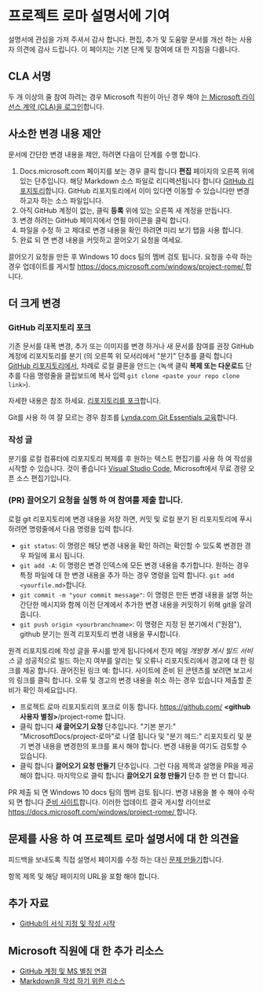 # <a name="contributing-to-the-project-rome-documentation"></a>프로젝트 로마 설명서에 기여

설명서에 관심을 가져 주셔서 감사 합니다. 편집, 추가 및 도움말 문서를 개선 하는 사용자 의견에 감사 드립니다. 이 페이지는 기본 단계 및 참여에 대 한 지침을 다룹니다.

## <a name="sign-a-cla"></a>CLA 서명

두 개 이상의 줄 참여 하려는 경우 Microsoft 직원이 아닌 경우 해야 [는 Microsoft 라이선스 계약 (CLA)을 로그인](https://cla.microsoft.com/)합니다. 

## <a name="propose-a-minor-change"></a>사소한 변경 내용 제안

문서에 간단한 변경 내용을 제안, 하려면 다음이 단계를 수행 합니다.

1. Docs.microsoft.com 페이지를 보는 경우 클릭 합니다 **편집** 페이지의 오른쪽 위에 있는 단추입니다.  해당 Markdown 소스 파일로 리디렉션됩니다 합니다 [GitHub 리포지토리](https://github.com/MicrosoftDocs/project-rome)합니다. GitHub 리포지토리에서 이미 있다면 이동할 수 있습니다만 변경 하고자 하는 소스 파일입니다.
2. 아직 GitHub 계정이 없는, 클릭 **등록** 위에 있는 오른쪽 새 계정을 만듭니다.
3. 변경 하려는 GitHub 페이지에서 연필 아이콘을 클릭 합니다. 
4. 파일을 수정 하 고 제대로 변경 내용을 확인 하려면 미리 보기 탭을 사용 합니다.
5. 완료 되 면 변경 내용을 커밋하고 끌어오기 요청을 여세요.

끌어오기 요청을 만든 후 Windows 10 docs 팀의 멤버 검토 됩니다. 요청을 수락 하는 경우 업데이트를 게시할 [ https://docs.microsoft.com/windows/project-rome/ ](https://docs.microsoft.com/windows/project-rome/)합니다.

## <a name="make-more-substantial-changes"></a>더 크게 변경

### <a name="fork-the-github-repo"></a>GitHub 리포지토리 포크

기존 문서를 대폭 변경, 추가 또는 이미지를 변경 하거나 새 문서를 참여를 권장 GitHub 계정에 리포지토리를 분기 (의 오른쪽 위 모서리에서 "분기" 단추를 클릭 합니다 [GitHub 리포지토리에서](https://github.com/MicrosoftDocs/project-rome), 차례로 로컬 클론을 만드는 (녹색 클릭 **복제 또는 다운로드** 단추를 다음 명령줄을 클립보드에 복사 입력 `git clone <paste your repo clone link>`).

자세한 내용은 참조 하세요. [리포지토리를 포크](https://help.github.com/articles/fork-a-repo/)합니다.

Git를 사용 하 여 잘 모르는 경우 참조를 [Lynda.com Git Essentials 교육](https://www.lynda.com/Git-tutorials/Git-Essential-Training/100222-2.html)합니다.

### <a name="author-your-contribution"></a>작성 글

분기를 로컬 컴퓨터에 리포지토리 복제를 후 원하는 텍스트 편집기를 사용 하 여 작성을 시작할 수 있습니다. 것이 좋습니다 [Visual Studio Code](https://code.visualstudio.com/), Microsoft에서 무료 경량 오픈 소스 편집기입니다.

### <a name="submit-your-contribution-by-issuing-a-pull-request-pr"></a>(PR) 끌어오기 요청을 실행 하 여 참여를 제출 합니다.

로컬 git 리포지토리에 변경 내용을 저장 하면, 커밋 및 로컬 분기 된 리포지토리에 푸시 하려면 명령줄에서 다음 명령을 입력 합니다.
- `git status`: 이 명령은 해당 변경 내용을 확인 하려는 확인할 수 있도록 변경한 경우 파일에 표시 됩니다. 
- `git add -A`: 이 명령은 변경 인덱스에 모든 변경 내용을 추가합니다. 원하는 경우 특정 파일에 대 한 변경 내용을 추가 하는 경우 명령을 입력 합니다. `git add <yourfile.md>`합니다.
- `git commit -m "your commit message"`: 이 명령은 만든 변경 내용을 설명 하는 간단한 메시지와 함께 이전 단계에서 추가한 변경 내용을 커밋하기 위해 git을 알려 줍니다.
- `git push origin <yourbranchname>`: 이 명령은 지정 된 분기에서 ("원점"), github 분기는 원격 리포지토리 변경 내용을 푸시합니다.

원격 리포지토리에 작성 글을 푸시를 받게 됩니다에서 전자 메일 *개방형 게시 빌드 서비스* 글 성공적으로 빌드 하는지 여부를 알리는 및 오류나 리포지토리에서 경고에 대 한 링크를 제공 합니다. 끊어진된 링크 예: 합니다. 사이트에 준비 된 콘텐츠를 보려면 보고서의 링크를 클릭 합니다. 오류 및 경고의 변경 내용을 취소 하는 경우 있습니다 제출할 준비가 확인 하세요입니다.
- 프로젝트 로마 리포지토리의 포크로 이동 합니다. https://github.com/  **\<github 사용자 별칭\>**/project-rome 합니다.
- 클릭 합니다 **새 끌어오기 요청** 단추입니다. "기본 분기:" "MicrosoftDocs/project-로마"로 나열 됩니다 및 "분기 헤드:" 리포지토리 및 분기 변경 내용을 변경한의 포크를 표시 해야 합니다. 변경 내용을 여기도 검토할 수 있습니다. 
- 클릭 합니다 **끌어오기 요청 만들기** 단추입니다. 그런 다음 제목과 설명을 PR을 제공 해야 합니다. 마지막으로 클릭 합니다 **끌어오기 요청 만들기** 단추 한 번 더 합니다.

PR 제출 되 면 Windows 10 docs 팀의 멤버 검토 됩니다. 변경 내용을 볼 수 해야 수락 되 면 합니다 [준비 사이트](https://review.docs.microsoft.com/windows/project-rome/)합니다. 이러한 업데이트 결국 게시할 라이브로 [ https://docs.microsoft.com/windows/project-rome/ ](https://docs.microsoft.com/windows/project-rome/)합니다.

## <a name="using-issues-to-provide-feedback-on-project-rome-documentation"></a>문제를 사용 하 여 프로젝트 로마 설명서에 대 한 의견을

피드백을 보내도록 직접 설명서 페이지를 수정 하는 대신 [문제 만들기](https://github.com/MicrosoftDocs/project-rome/issues)합니다.

항목 제목 및 해당 페이지의 URL을 포함 해야 합니다.

## <a name="additional-resources"></a>추가 자료
- [GitHub의 서식 지정 및 작성 시작](https://help.github.com/articles/getting-started-with-writing-and-formatting-on-github/)

## <a name="additional-resources-for-microsoft-employees"></a>Microsoft 직원에 대 한 추가 리소스
- [GitHub 계정 및 MS 별칭 연결](https://review.docs.microsoft.com/windows-authoring-guide/github-account#2-connect-your-github-account-and-ms-alias-on-the-microsoft-open-source-portal)
- [Markdown을 작성 하기 위한 리소스](https://review.docs.microsoft.com/windows-authoring-guide/writing-guidance/writing-markdown)